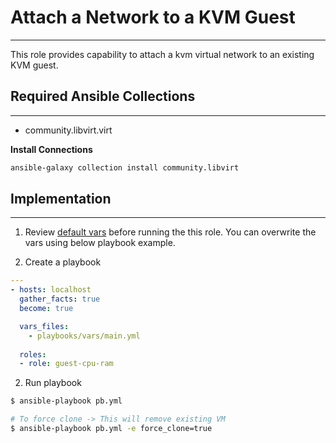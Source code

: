 # Attach a Network to a KVM Guest
***
This role provides capability to attach a kvm virtual network to an existing KVM guest.

## Required Ansible Collections
***
- community.libvirt.virt

**Install Connections**
```bash
ansible-galaxy collection install community.libvirt
```

## Implementation
***
1. Review [default vars](./defaults/main.yml) before running the this role. You can overwrite the vars using below playbook example.
   
2. Create a playbook
```yaml
---
- hosts: localhost
  gather_facts: true
  become: true

  vars_files:
    - playbooks/vars/main.yml
  
  roles:
  - role: guest-cpu-ram

```

2. Run playbook
```bash
$ ansible-playbook pb.yml

# To force clone -> This will remove existing VM
$ ansible-playbook pb.yml -e force_clone=true
``` 
